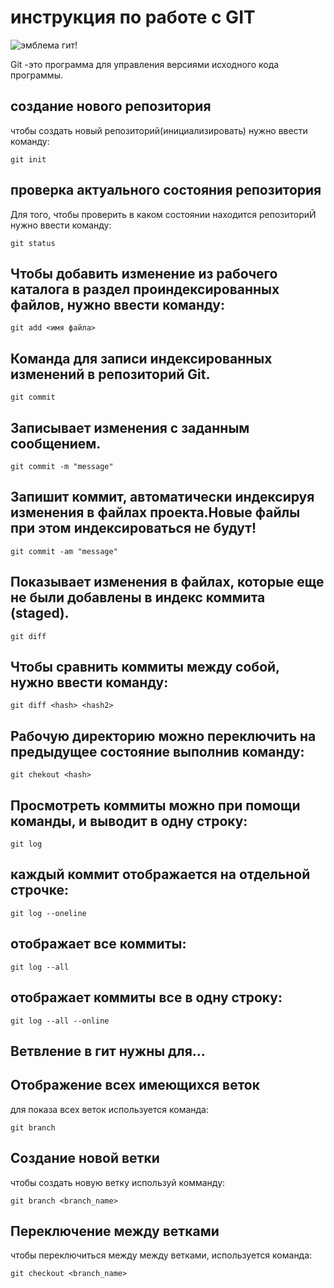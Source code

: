 # инструкция по работе с GIT

![эмблема гит!](git.jpg)

Git -это программа для управления версиями исходного кода программы.

## создание нового репозитория


чтобы создать новый репозиторий(инициализировать) нужно ввести команду: 
    
    git init


## проверка актуального состояния репозитория

Для того, чтобы проверить в каком состоянии находится репозиториЙ нужно ввести  команду:

    git status

## Чтобы добавить изменение из рабочего каталога в раздел проиндексированных файлов, нужно ввести команду:

    git add <имя файла>

## Команда для записи индексированных изменений в репозиторий Git. 

    git commit

## Записывает изменения с заданным сообщением.

    git commit -m "message"

## Запишит коммит, автоматически индексируя изменения в файлах проекта.Новые файлы при этом индексироваться не будут!

    git commit -am "message"

## Показывает изменения в файлах, которые еще не были добавлены в индекс коммита (staged).

    git diff

## Чтобы сравнить коммиты между собой, нужно ввести команду:

    git diff <hash> <hash2>

## Рабочую директорию можно переключить на предыдущее состояние выполнив команду:

    git chekout <hash>

## Просмотреть коммиты можно при помощи команды, и  выводит в одну строку:

    git log

## каждый коммит отображается на отдельной строчке:

    git log --oneline

## отображает все коммиты:

    git log --all

## отображает коммиты все в одну строку:

    git log --all --online

## Ветвление в гит нужны для...


## Отображение всех имеющихся веток

для показа всех веток используется команда:

    git branch
    
## Создание новой ветки

чтобы создать новую ветку используй комманду:

    git branch <branch_name>

## Переключение между ветками
чтобы переключиться между между ветками, используется команда:

    git checkout <branch_name>
    


